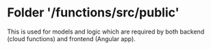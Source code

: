 # Folder '/functions/src/public'

This is used for models and logic which are required by 
both backend (cloud functions) and frontend (Angular app). 